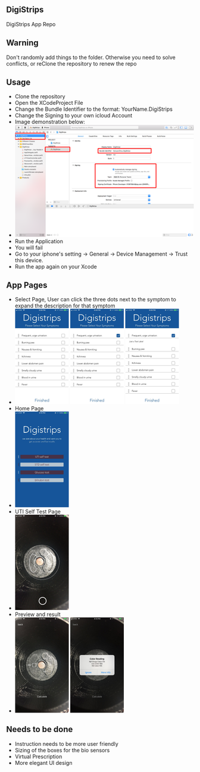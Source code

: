 ## DigiStrips
DigiStrips App Repo
## Warning
Don't randomly add things to the folder. Otherwise you need to solve conflicts, or reClone the repository to renew the repo
## Usage
- Clone the repository
- Open the XCodeProject File
- Change the Bundle Identifier to the format: YourName.DigiStrips
- Change the Signing to your own icloud Account
- Image demonstration below: 
- <img src="DigiStrips Project/Instruction/Instruction.png">
- Run the Application
- You will fail
- Go to your iphone's setting -> General -> Device Management -> Trust this device.
- Run the app again on your Xcode
## App Pages
- Select Page, User can click the three dots next to the symptom to expand the description for that symptom
- <img src="DigiStrips Project/Instruction/SymptomSelect1.jpeg" width = "30%">       <img src="DigiStrips Project/Instruction/SymptomSelect3.jpeg" width = "30%">       <img src="DigiStrips Project/Instruction/SymptomSelect2.jpeg" width = "30%">
- Home Page
- <img src="DigiStrips Project/Instruction/HomePage.jpeg" width = "30%">
- UTI Self Test Page 
- <img src="DigiStrips Project/Instruction/UTIPage.jpeg" width = "30%">
- Preview and result
- <img src="DigiStrips Project/Instruction/PreviewPage.jpeg" width = "30%">        <img src="DigiStrips Project/Instruction/ResultPage.jpeg" width = "30%">
## Needs to be done
- Instruction needs to be more user friendly
- Sizing of the boxes for the bio sensors
- Virtual Prescription
- More elegant UI design
